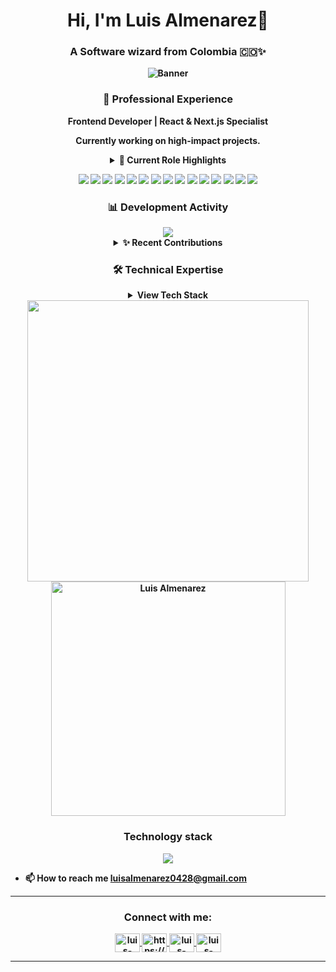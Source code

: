 <h1 align="center"><b>Hi, I'm Luis Almenarez👋</h1>
<h3 align="center">A Software wizard from Colombia 🇨🇴✨</h3>

<p align="center">
  <img src="https://github.com/luisalmenarez/luisalmenarez/assets/125621759/e28bdf78-510a-4dc5-b501-7c59d1dfa580" alt="Banner" />
</p>

<h3 align="center">💼 Professional Experience</h3>
<p align="center">
  <b>Frontend Developer | React & Next.js Specialist</b>
</p>

<p align="center">
  Currently working on high-impact projects.
</p>

<details>
<summary align="center">🚀 Current Role Highlights</summary>
<br>
<p align="center">
  • Leading development initiatives using React.js and Next.js<br>
  • Collaborating with cross-functional teams in private repositories<br>
  • Implementing modern web solutions with TypeScript and TailwindCSS<br>
  • Conducting thorough code reviews and maintaining high code quality<br>
  • Working with agile methodologies in enterprise-level applications
</p>
</details>

<p align="center">
  <img src="https://img.shields.io/badge/-HTML-ff4500?style=flat&logo=html5&logoColor=white" />
  <img src="https://img.shields.io/badge/-CSS-2965f1?style=flat&logo=css3&logoColor=white" />
  <img src="https://img.shields.io/badge/-SASS-ff69b4?style=flat&logo=sass&logoColor=white" />
  <img src="https://img.shields.io/badge/-Tailwind_CSS-38B2AC?style=flat&logo=tailwind-css&logoColor=white" />
  <img src="https://img.shields.io/badge/-Bootstrap-7952B3?style=flat&logo=bootstrap&logoColor=white" />
  <img src="https://img.shields.io/badge/-JavaScript-f7df1e?style=flat&logo=javascript&logoColor=black" />
  <img src="https://img.shields.io/badge/-TypeScript-3178C6?style=flat&logo=typescript&logoColor=black" />
  <img src="https://img.shields.io/badge/-React-61DAFB?style=flat&logo=react&logoColor=black" />
  <img src="https://img.shields.io/badge/-Next.js-000000?style=flat&logo=next.js&logoColor=white" />
  <img src="https://img.shields.io/badge/-Node.js-339933?style=flat&logo=node.js&logoColor=white" />
  <img src="https://img.shields.io/badge/-Express-000000?style=flat&logo=express&logoColor=white" />
  <img src="https://img.shields.io/badge/-MongoDB-47A248?style=flat&logo=mongodb&logoColor=white" />
  <img src="https://img.shields.io/badge/-SQL%20Server-CC2927?style=flat&logo=microsoft-sql-server&logoColor=white" />
  <img src="https://img.shields.io/badge/-Git-F05032?style=flat&logo=git&logoColor=white" />
  <img src="https://img.shields.io/badge/-GitHub-181717?style=flat&logo=github&logoColor=white" />
</p>

<h3 align="center">📊 Development Activity</h3>

<div align="center">
  <img src="https://github-readme-streak-stats.herokuapp.com/?user=luisalmenarez&theme=dark&hide_border=true" />
</div>

<details>
<summary align="center">✨ Recent Contributions</summary>
<br>
<p align="center">
  🔒 Active contributor to private enterprise repositories<br>
  📝 Regular code reviewer for team pull requests<br>
  🛠️ Developing features for production applications<br>
  🤝 Collaborating with senior developers and stakeholders
</p>
</details>

<h3 align="center">🛠️ Technical Expertise</h3>

<details>
<summary align="center">View Tech Stack</summary>
<br>
<p align="center">
  <b>Frontend Development</b><br>
  React.js • Next.js • TypeScript • TailwindCSS • SASS
</p>

<p align="center">
  <b>Backend & Database</b><br>
  Node.js • Express.js • SQL Server • MongoDB
</p>

<p align="center">
  <b>Development Tools</b><br>
  Git • GitHub • VS Code • Docker • Storybook
</p>

<p align="center">
  <b>Methodologies</b><br>
  Agile • Scrum • Code Review • CI/CD
</p>
</details>

<div align="center">
  <a href="https://github.com/luisalmenarez/">
    <img src="https://github-readme-stats.vercel.app/api?username=luisalmenarez&include_all_commits=true&count_private=true&show_icons=true&line_height=20&title_color=7A7ADB&icon_color=2234AE&text_color=D3D3D3&bg_color=0,000000,130F40&hide_border=true" width="450"/>
    <img src="https://github-readme-stats.vercel.app/api/top-langs?username=luisalmenarez&show_icons=true&locale=en&layout=compact&line_height=20&title_color=7A7ADB&icon_color=2234AE&text_color=D3D3D3&bg_color=0,000000,130F40&hide_border=true&langs_count=8&count_private=true" width="375"  alt="Luis Almenarez"/>
  </a>
</div>

<h3 align="center">Technology stack</h3>
<p align="center">
  <a href="https://skillicons.dev">
    <img src="https://skillicons.dev/icons?i=vscode,html,css,sass,tailwind,bootstrap,js,ts,gulp,git,github,react,nextjs,express,jest,figma,firebase,mongodb,&perline=14" />
  </a>
</p>

- 📫 How to reach me **luisalmenarez0428@gmail.com**

<hr>
<h3 align="center">Connect with me:</h3>
<p align="center">
  <a href="https://www.linkedin.com/in/luisalmenarez/" target="_blank">
    <img align="center" src="https://raw.githubusercontent.com/rahuldkjain/github-profile-readme-generator/master/src/images/icons/Social/linked-in-alt.svg" alt="luis-almenarez" height="30" width="40" />
  </a>
  <a href="https://www.instagram.com/_luisalmenarez/" target="_blank">
    <img align="center" src="https://raw.githubusercontent.com/rahuldkjain/github-profile-readme-generator/master/src/images/icons/Social/instagram.svg" alt="https://www.instagram.com/luis_carlos_ap/" height="30" width="40" />
  </a>
  <a href="https://twitter.com/_luisalmenarez" target="_blank">
    <img align="center" src="https://raw.githubusercontent.com/rahuldkjain/github-profile-readme-generator/master/src/images/icons/Social/twitter-alt.svg" alt="luis-almenarez" height="30" width="40" />
  </a>
  <a href="https://www.facebook.com/luisalmenarezz" target="_blank">
    <img align="center" src="https://raw.githubusercontent.com/rahuldkjain/github-profile-readme-generator/master/src/images/icons/Social/facebook-alt.svg" alt="luis-almenarez" height="30" width="40" />
  </a>
</p>

<hr>
